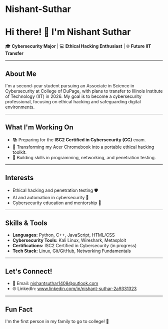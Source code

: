 # Nishant-Suthar

# Hi there! 👋 I'm Nishant Suthar

🎓 **Cybersecurity Major** | 💻 **Ethical Hacking Enthusiast** | 🌐 **Future IIT Transfer**

---

## About Me
I'm a second-year student pursuing an Associate in Science in Cybersecurity at College of DuPage, with plans to transfer to Illinois Institute of Technology (IIT) in 2026. My goal is to become a cybersecurity professional, focusing on ethical hacking and safeguarding digital environments.

---

## What I'm Working On
- 📚 Preparing for the **ISC2 Certified in Cybersecurity (CC)** exam.
- 🔧 Transforming my Acer Chromebook into a portable ethical hacking toolkit.
- 💼 Building skills in programming, networking, and penetration testing.

---

## Interests
- Ethical hacking and penetration testing 🛡️
- AI and automation in cybersecurity 🤖
- Cybersecurity education and mentorship 📘

---

## Skills & Tools
- **Languages:** Python, C++, JavaScript, HTML/CSS
- **Cybersecurity Tools:** Kali Linux, Wireshark, Metasploit
- **Certifications:** ISC2 Certified in Cybersecurity (in progress)
- **Tech Stack:** Linux, Git/GitHub, Networking Fundamentals

---

## Let's Connect!
- 📧 Email: nishantsuthar1408@outlook.com
- 🌐 LinkedIn: www.linkedin.com/in/nishant-suthar-2a9331323



---

## Fun Fact
I'm the first person in my family to go to college! 🌟
